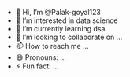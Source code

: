 - 👋 Hi, I’m @Palak-goyal123
- 👀 I’m interested in data science 
- 🌱 I’m currently learning dsa
- 💞️ I’m looking to collaborate on ...
- 📫 How to reach me ...
- 😄 Pronouns: ...
- ⚡ Fun fact: ...

<!---
Palak-goyal123/Palak-goyal123 is a ✨ special ✨ repository because its `README.md` (this file) appears on your GitHub profile.
You can click the Preview link to take a look at your changes.
--->
